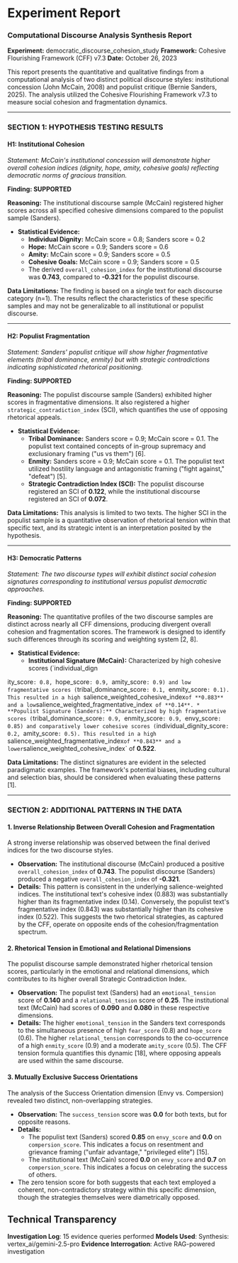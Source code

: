 # Experiment Report

### **Computational Discourse Analysis Synthesis Report**

**Experiment:** democratic_discourse_cohesion_study
**Framework:** Cohesive Flourishing Framework (CFF) v7.3
**Date:** October 26, 2023

This report presents the quantitative and qualitative findings from a computational analysis of two distinct political discourse styles: institutional concession (John McCain, 2008) and populist critique (Bernie Sanders, 2025). The analysis utilized the Cohesive Flourishing Framework v7.3 to measure social cohesion and fragmentation dynamics.

---

### **SECTION 1: HYPOTHESIS TESTING RESULTS**

#### **H1: Institutional Cohesion**
*Statement: McCain's institutional concession will demonstrate higher overall cohesion indices (dignity, hope, amity, cohesive goals) reflecting democratic norms of gracious transition.*

**Finding: SUPPORTED**

**Reasoning:**
The institutional discourse sample (McCain) registered higher scores across all specified cohesive dimensions compared to the populist sample (Sanders).

*   **Statistical Evidence:**
    *   **Individual Dignity:** McCain score = 0.8; Sanders score = 0.2
    *   **Hope:** McCain score = 0.9; Sanders score = 0.6
    *   **Amity:** McCain score = 0.9; Sanders score = 0.5
    *   **Cohesive Goals:** McCain score = 0.9; Sanders score = 0.5
    *   The derived `overall_cohesion_index` for the institutional discourse was **0.743**, compared to **-0.321** for the populist discourse.

**Data Limitations:**
The finding is based on a single text for each discourse category (n=1). The results reflect the characteristics of these specific samples and may not be generalizable to all institutional or populist discourse.

---

#### **H2: Populist Fragmentation**
*Statement: Sanders' populist critique will show higher fragmentative elements (tribal dominance, enmity) but with strategic contradictions indicating sophisticated rhetorical positioning.*

**Finding: SUPPORTED**

**Reasoning:**
The populist discourse sample (Sanders) exhibited higher scores in fragmentative dimensions. It also registered a higher `strategic_contradiction_index` (SCI), which quantifies the use of opposing rhetorical appeals.

*   **Statistical Evidence:**
    *   **Tribal Dominance:** Sanders score = 0.9; McCain score = 0.1. The populist text contained concepts of in-group supremacy and exclusionary framing ("us vs them") [6].
    *   **Enmity:** Sanders score = 0.9; McCain score = 0.1. The populist text utilized hostility language and antagonistic framing ("fight against," "defeat") [5].
    *   **Strategic Contradiction Index (SCI):** The populist discourse registered an SCI of **0.122**, while the institutional discourse registered an SCI of **0.072**.

**Data Limitations:**
This analysis is limited to two texts. The higher SCI in the populist sample is a quantitative observation of rhetorical tension within that specific text, and its strategic intent is an interpretation posited by the hypothesis.

---

#### **H3: Democratic Patterns**
*Statement: The two discourse types will exhibit distinct social cohesion signatures corresponding to institutional versus populist democratic approaches.*

**Finding: SUPPORTED**

**Reasoning:**
The quantitative profiles of the two discourse samples are distinct across nearly all CFF dimensions, producing divergent overall cohesion and fragmentation scores. The framework is designed to identify such differences through its scoring and weighting system [2, 8].

*   **Statistical Evidence:**
    *   **Institutional Signature (McCain):** Characterized by high cohesive scores (`individual_dign

ity_score`: 0.8, `hope_score`: 0.9, `amity_score`: 0.9) and low fragmentative scores (`tribal_dominance_score`: 0.1, `enmity_score`: 0.1). This resulted in a high `salience_weighted_cohesive_index` of **0.883** and a low `salience_weighted_fragmentative_index` of **0.14**.
    *   **Populist Signature (Sanders):** Characterized by high fragmentative scores (`tribal_dominance_score`: 0.9, `enmity_score`: 0.9, `envy_score`: 0.85) and comparatively lower cohesive scores (`individual_dignity_score`: 0.2, `amity_score`: 0.5). This resulted in a high `salience_weighted_fragmentative_index` of **0.843** and a lower `salience_weighted_cohesive_index` of **0.522**.

**Data Limitations:**
The distinct signatures are evident in the selected paradigmatic examples. The framework's potential biases, including cultural and selection bias, should be considered when evaluating these patterns [1].

---

### **SECTION 2: ADDITIONAL PATTERNS IN THE DATA**

#### **1. Inverse Relationship Between Overall Cohesion and Fragmentation**
A strong inverse relationship was observed between the final derived indices for the two discourse styles.

*   **Observation:** The institutional discourse (McCain) produced a positive `overall_cohesion_index` of **0.743**. The populist discourse (Sanders) produced a negative `overall_cohesion_index` of **-0.321**.
*   **Details:** This pattern is consistent in the underlying salience-weighted indices. The institutional text's cohesive index (0.883) was substantially higher than its fragmentative index (0.14). Conversely, the populist text's fragmentative index (0.843) was substantially higher than its cohesive index (0.522). This suggests the two rhetorical strategies, as captured by the CFF, operate on opposite ends of the cohesion/fragmentation spectrum.

#### **2. Rhetorical Tension in Emotional and Relational Dimensions**
The populist discourse sample demonstrated higher rhetorical tension scores, particularly in the emotional and relational dimensions, which contributes to its higher overall Strategic Contradiction Index.

*   **Observation:** The populist text (Sanders) had an `emotional_tension` score of **0.140** and a `relational_tension` score of **0.25**. The institutional text (McCain) had scores of **0.090** and **0.080** in these respective dimensions.
*   **Details:** The higher `emotional_tension` in the Sanders text corresponds to the simultaneous presence of high `fear_score` (0.8) and `hope_score` (0.6). The higher `relational_tension` corresponds to the co-occurrence of a high `enmity_score` (0.9) and a moderate `amity_score` (0.5). The CFF tension formula quantifies this dynamic [18], where opposing appeals are used within the same discourse.

#### **3. Mutually Exclusive Success Orientations**
The analysis of the Success Orientation dimension (Envy vs. Compersion) revealed two distinct, non-overlapping strategies.

*   **Observation:** The `success_tension` score was **0.0** for both texts, but for opposite reasons.
*   **Details:**
    *   The populist text (Sanders) scored **0.85** on `envy_score` and **0.0** on `compersion_score`. This indicates a focus on resentment and grievance framing ("unfair advantage," "privileged elite") [15].
    *   The institutional text (McCain) scored **0.0** on `envy_score` and **0.7** on `compersion_score`. This indicates a focus on celebrating the success of others.
*   The zero tension score for both suggests that each text employed a coherent, non-contradictory strategy within this specific dimension, though the strategies themselves were diametrically opposed.

## Technical Transparency
**Investigation Log**: 15 evidence queries performed
**Models Used**: Synthesis: vertex_ai/gemini-2.5-pro
**Evidence Interrogation**: Active RAG-powered investigation
